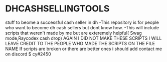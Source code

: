 # DHCASHSELLINGTOOLS
stuff to beome a successful cash seller in dh
-This repository is for people who want to become dh cash sellers but dont know how.
-This will include scripts that weren't made by me but are exteremely helpful( Swag mode,Raycodex cash drop)
AGAIN I DID NOT MAKE THESE SCRIPTS I WILL LEAVE CREDIT TO THE PEOPLE WHO MADE THE SCRIPTS ON THE FILE NAME
If scripts are broken or there are better ones i should add contact me on discord $ cy#2450
